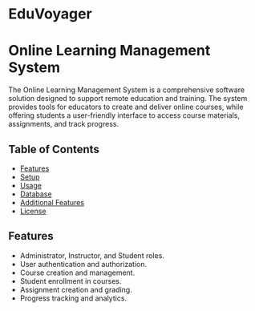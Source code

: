 # EduVoyager

# Online Learning Management System

The Online Learning Management System is a comprehensive software solution designed to support remote education and training. The system provides tools for educators to create and deliver online courses, while offering students a user-friendly interface to access course materials, assignments, and track progress.

## Table of Contents

- [Features](#features)
- [Setup](#setup)
- [Usage](#usage)
- [Database](#database)
- [Additional Features](#additional-features)
- [License](#license)

## Features

- Administrator, Instructor, and Student roles.
- User authentication and authorization.
- Course creation and management.
- Student enrollment in courses.
- Assignment creation and grading.
- Progress tracking and analytics.

